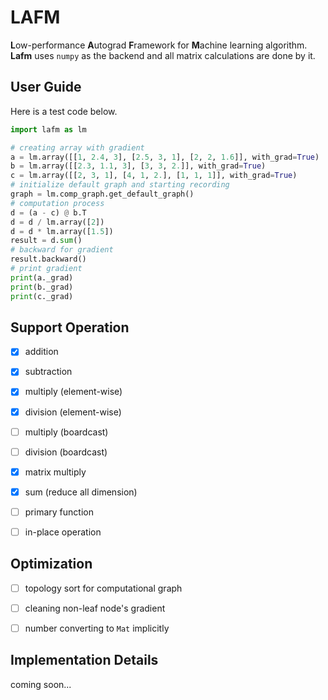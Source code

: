# LAFM

**L**ow-performance **A**utograd **F**ramework for **M**achine learning algorithm. **Lafm** uses `numpy` as the backend and all matrix calculations are done by it.

## User Guide

Here is a test code below.

```python
import lafm as lm

# creating array with gradient
a = lm.array([[1, 2.4, 3], [2.5, 3, 1], [2, 2, 1.6]], with_grad=True)
b = lm.array([[2.3, 1.1, 3], [3, 3, 2.]], with_grad=True)
c = lm.array([[2, 3, 1], [4, 1, 2.], [1, 1, 1]], with_grad=True)
# initialize default graph and starting recording
graph = lm.comp_graph.get_default_graph()
# computation process
d = (a - c) @ b.T
d = d / lm.array([2])
d = d * lm.array([1.5])
result = d.sum()
# backward for gradient
result.backward()
# print gradient
print(a._grad)
print(b._grad)
print(c._grad)
```

## Support Operation

- [x] addition
- [x] subtraction
- [x] multiply (element-wise)
- [x] division (element-wise)
- [ ] multiply (boardcast)
- [ ] division (boardcast)
- [x] matrix multiply
- [x] sum (reduce all dimension)
- [ ] primary function
- [ ] in-place operation


## Optimization

- [ ] topology sort for computational graph

- [ ] cleaning non-leaf node's gradient

- [ ] number converting to `Mat` implicitly

  

## Implementation Details

coming soon...
